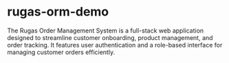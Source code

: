 # rugas-orm-demo
The Rugas Order Management System is a full-stack web application designed to streamline customer onboarding, product management, and order tracking. It features user authentication and a role-based interface for managing customer orders efficiently.

